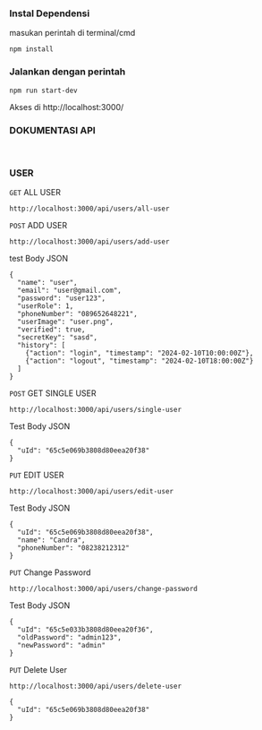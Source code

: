 ### Instal Dependensi

masukan perintah di terminal/cmd

```
npm install
```

### Jalankan dengan perintah

```
npm run start-dev
```

Akses di http://localhost:3000/

### DOKUMENTASI API

<br/>

### USER

`GET` ALL USER

```
http://localhost:3000/api/users/all-user
```

`POST` ADD USER

```
http://localhost:3000/api/users/add-user
```

test Body JSON

```
{
  "name": "user",
  "email": "user@gmail.com",
  "password": "user123",
  "userRole": 1,
  "phoneNumber": "089652648221",
  "userImage": "user.png",
  "verified": true,
  "secretKey": "sasd",
  "history": [
    {"action": "login", "timestamp": "2024-02-10T10:00:00Z"},
    {"action": "logout", "timestamp": "2024-02-10T18:00:00Z"}
  ]
}

```

`POST` GET SINGLE USER

```
http://localhost:3000/api/users/single-user
```

Test Body JSON

```
{
  "uId": "65c5e069b3808d80eea20f38"
}
```

`PUT` EDIT USER

```
http://localhost:3000/api/users/edit-user
```

Test Body JSON

```
{
  "uId": "65c5e069b3808d80eea20f38",
  "name": "Candra",
  "phoneNumber": "08238212312"
}

```

`PUT` Change Password

```
http://localhost:3000/api/users/change-password
```

Test Body JSON

```
{
  "uId": "65c5e033b3808d80eea20f36",
  "oldPassword": "admin123",
  "newPassword": "admin"
}

```

`PUT` Delete User

```
http://localhost:3000/api/users/delete-user
```

```
{
  "uId": "65c5e069b3808d80eea20f38"
}

```
